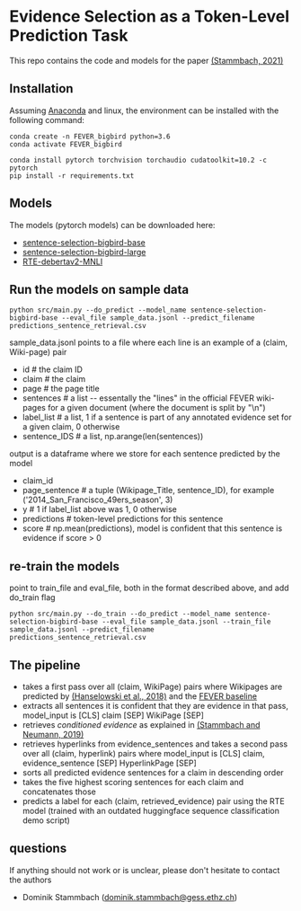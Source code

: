 # Evidence Selection as a Token-Level Prediction Task

This repo contains the code and models for the paper [(Stammbach, 2021)](https://fever.ai/workshop.html)

## Installation

Assuming [Anaconda](https://docs.anaconda.com/anaconda/install/) and linux, the environment can be installed with the following command:
```shell
conda create -n FEVER_bigbird python=3.6
conda activate FEVER_bigbird

conda install pytorch torchvision torchaudio cudatoolkit=10.2 -c pytorch
pip install -r requirements.txt
```

## Models

The models (pytorch models) can be downloaded here:
* [sentence-selection-bigbird-base](https://www.dropbox.com/s/931bm5bveou1zn6/sentence-selection-bigbird-large.zip?dl=0)
* [sentence-selection-bigbird-large](https://www.dropbox.com/s/ui19gcjcuxfstrg/sentence-selection-bigbird-base.zip?dl=0)
* [RTE-debertav2-MNLI](https://www.dropbox.com/s/6aoi0nac2e45csi/RTE-model.zip?dl=0)

## Run the models on sample data

```shell
python src/main.py --do_predict --model_name sentence-selection-bigbird-base --eval_file sample_data.jsonl --predict_filename predictions_sentence_retrieval.csv
```



sample_data.jsonl points to a file where each line is an example of a (claim, Wiki-page) pair
* id # the claim ID
* claim # the claim
* page # the page title
* sentences # a list -- essentally the "lines" in the official FEVER wiki-pages for a given document (where the document is split by "\n")
* label_list # a list, 1 if a sentence is part of any annotated evidence set for a given claim, 0 otherwise
* sentence_IDS # a list, np.arange(len(sentences))

output is a dataframe where we store for each sentence predicted by the model
* claim_id
* page_sentence # a tuple (Wikipage_Title, sentence_ID), for example ('2014_San_Francisco_49ers_season', 3)
* y # 1 if label_list above was 1, 0 otherwise
* predictions # token-level predictions for this sentence
* score # np.mean(predictions), model is confident that this sentence is evidence if score > 0


## re-train the models

point to train_file and eval_file, both in the format described above, and add do_train flag
```shell
python src/main.py --do_train --do_predict --model_name sentence-selection-bigbird-base --eval_file sample_data.jsonl --train_file sample_data.jsonl --predict_filename predictions_sentence_retrieval.csv
```

## The pipeline
* takes a first pass over all (claim, WikiPage) pairs where Wikipages are predicted by [(Hanselowski et al., 2018)](https://github.com/UKPLab/fever-2018-team-athene) and the [FEVER baseline](https://github.com/awslabs/fever)
* extracts all sentences it is confident that they are evidence in that pass, model_input is [CLS] claim [SEP] WikiPage [SEP]
* retrieves *conditioned evidence* as explained in [(Stammbach and Neumann, 2019)](https://aclanthology.org/D19-6616/)
* retrieves hyperlinks from evidence_sentences and takes a second pass over all (claim, hyperlink) pairs where model_input is [CLS] claim, evidence_sentence [SEP] HyperlinkPage [SEP]
* sorts all predicted evidence sentences for a claim in descending order
* takes the five highest scoring sentences for each claim and concatenates those
* predicts a label for each (claim, retrieved_evidence) pair using the RTE model (trained with an outdated huggingface sequence classification demo script)

## questions

If anything should not work or is unclear, please don't hesitate to contact the authors

* Dominik Stammbach (dominik.stammbach@gess.ethz.ch)
